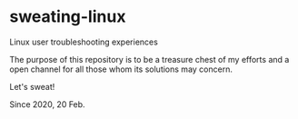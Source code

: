 # sweating-linux
Linux user troubleshooting experiences

The purpose of this repository is to be a treasure chest of my efforts 
and a open channel for all those whom its solutions may concern.

Let's sweat!

Since 2020, 20 Feb.
